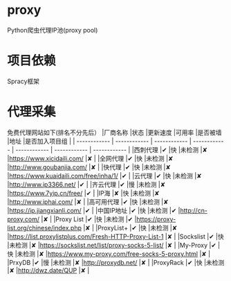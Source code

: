 # proxy
Python爬虫代理IP池(proxy pool)

# 项目依赖
Spracy框架

# 代理采集
免费代理网站如下(排名不分先后）
|厂商名称   |状态   |更新速度   |可用率   |是否被墙   |地址   |是否加入项目组   |
| ------------ | ------------ | ------------ | ------------ | ------------ | ------------ | ------------ |
|西刺代理     |✔   |快   |未检测   |✘   |https://www.xicidaili.com/   |✘   |
|全网代理     |✔   |快  |未检测   |✘   |http://www.goubanjia.com/   |✘   |
|快代理       |✔   |快   |未检测   |✘   |https://www.kuaidaili.com/free/inha/1/   |✔   |
|云代理       |✔   |快   |未检测   |✘   |http://www.ip3366.net/   |✔   |
|齐云代理     |✔   |慢   |未检测   |✘   |https://www.7yip.cn/free/   |✔   |
|IP海         |✘   |快   |未检测   |✘   |http://www.iphai.com/   |✘   |
|高可用代理    |✔   |快   |未检测   |✘   |https://ip.jiangxianli.com/   |✔   |
|中国IP地址    |✔   |快   |未检测   |✔   |http://cn-proxy.com/   |✘   |
|Proxy List   |✔   |快   |未检测   |✔   |https://proxy-list.org/chinese/index.php   |✘   |
|ProxyList+   |✔   |快   |未检测   |✘   |https://list.proxylistplus.com/Fresh-HTTP-Proxy-List-1   |✘   |
|Sockslist    |✔   |快   |未检测   |✘   |https://sockslist.net/list/proxy-socks-5-list/   |✘   |
|My-Proxy     |✔   |快   |未检测   |✘   |https://www.my-proxy.com/free-socks-5-proxy.html   |✘   |
|PrxyDB       |✔   |慢   |未检测   |✘   |http://proxydb.net/   |✘   |
|ProxyRack       |✔   |快   |未检测   |✘   |http://dwz.date/QUP   |✘   |
